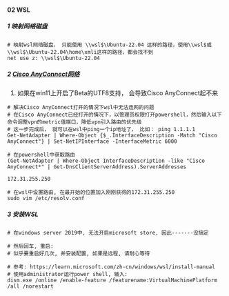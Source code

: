 







#### 02 WSL

##### 1 映射网络磁盘

```shell
# 映射wsl网络磁盘， 只能使用 \\wsl$\Ubuntu-22.04 这样的路径，使用\\wsl$或\\wsl$\Ubuntu-22.04\home\xmli这样的路径，都会找不到
net use z: \\wsl$\Ubuntu-22.04
```



##### 2 [Cisco AnyConnect网络](https://blog.csdn.net/whuisland/article/details/125026163)

1. 如果在win11上开启了Beta的UTF8支持， 会导致Cisco AnyConnect起不来



```shell
# 解决Cisco AnyConnect打开的情况下wsl中无法连网的问题
# 在Cisco AnyConnect已经打开的情况下，以管理员权限打开powershell，然后输入以下命令调整vpn的metric值端口，降低vpn引入路由的优先级
# 这一步完成后， 就可以在wsl中ping一个ip地址了， 比如： ping 1.1.1.1
Get-NetAdapter | Where-Object {$_.InterfaceDescription -Match "Cisco AnyConnect"} | Set-NetIPInterface -InterfaceMetric 6000

# 在powershell中获取路由
(Get-NetAdapter | Where-Object InterfaceDescription -like "Cisco AnyConnect*" | Get-DnsClientServerAddress).ServerAddresses
 
172.31.255.250

# 在wsl中设置路由, 在最开始的位置加入刚刚获得的172.31.255.250
sudo vim /etc/resolv.conf
```



##### 3 安装WSL

```shell
# 在windows server 2019中, 无法开启microsoft store, 因此-------没搞定

# 然后回车, 重启:
# 似乎要重启好几次, 并安装配置, 如果是远程, 请耐心等待

# 参考: https://learn.microsoft.com/zh-cn/windows/wsl/install-manual
# 使用administrator运行power shell, 输入:
dism.exe /online /enable-feature /featurename:VirtualMachinePlatform /all /norestart


```


